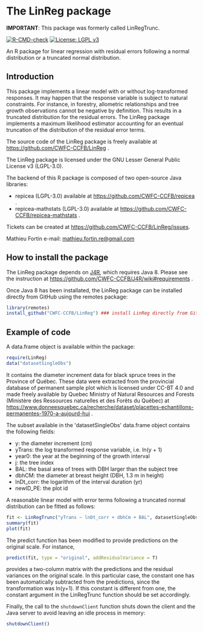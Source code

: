 The LinReg package
=======================

**IMPORTANT**: This package was formerly called LinRegTrunc. 

<!-- badges: start -->
[![R-CMD-check](https://github.com/CWFC-CCFB/LinRegTrunc/actions/workflows/R-CMD-check.yaml/badge.svg)](https://github.com/CWFC-CCFB/LinRegTrunc/actions/workflows/R-CMD-check.yaml)
[![License: LGPL v3](https://img.shields.io/badge/License-LGPL_v3-blue.svg)](https://www.gnu.org/licenses/lgpl-3.0)
<!-- badges: end -->

An R package for linear regression with residual errors following a normal distribution or a truncated normal distribution.

## Introduction

This package implements a linear model with or without log-transformed responses. It may happen that the response variable is subject to natural constraints. For instance,
in forestry, allometric relationships and tree growth observations cannot be negative by definition. This results in a truncated distribution for the residual errors. 
The LinReg package implements a maximum likelihood estimator accounting for an eventual truncation of the distribution of the residual error terms. 

The source code of the LinReg package is freely available at https://github.com/CWFC-CCFB/LinReg .

The LinReg package is licensed under the GNU Lesser General Public License v3 (LGPL-3.0).

The backend of this R package is composed of two open-source Java libraries:
* repicea (LGPL-3.0) available at https://github.com/CWFC-CCFB/repicea .
* repicea-mathstats (LGPL-3.0) available at https://github.com/CWFC-CCFB/repicea-mathstats .

Tickets can be created at https://github.com/CWFC-CCFB/LinReg/issues.

Mathieu Fortin
e-mail: mathieu.fortin.re@gmail.com

## How to install the package

The LinReg package depends on [J4R](https://github.com/CWFC-CCFB/J4R/wiki), which requires Java 8. Please see the instruction at https://github.com/CWFC-CCFB/J4R/wiki#requirements . 

Once Java 8 has been installated, the LinReg package can be installed directly from GitHub using the remotes package:

~~~R
library(remotes)
install_github("CWFC-CCFB/LinReg") ### install LinReg directly from GitHub - the J4R package should be automatically installed as well
~~~

## Example of code

A data.frame object is available within the package: 

~~~R
require(LinReg)
data("datasetSingleObs")
~~~

It contains the diameter increment data for black spruce trees in the Province of Québec. These data 
were extracted from the provincial database of permanent sample plot which is licensed under CC-BT 4.0 and
made freely available by Quebec Ministry of Natural Resources and Forests (Ministère des Ressources naturelles et des
Forêts du Québec) at https://www.donneesquebec.ca/recherche/dataset/placettes-echantillons-permanentes-1970-a-aujourd-hui .

The subset available in the 'datasetSingleObs' data.frame object contains the following fields:

* y: the diameter increment (cm)
* yTrans: the log transformed response variable, i.e. ln(y + 1)
* year0: the year at the beginning of the growth interval
* j: the tree index
* BAL: the basal area of trees with DBH larger than the subject tree
* dbhCM: the diameter at breast height (DBH, 1.3 m in height)
* lnDt_corr: the logarithm of the interval duration (yr)
* newID_PE: the plot id

A reasonable linear model with error terms following a truncated normal distribution can be fitted as follows: 

~~~R 
fit <- LinRegTrunc("yTrans ~ lnDt_corr + dbhCm + BAL", datasetSingleObs, 0, isLogTransformed = T, constant = 1) # truncation below 0
summary(fit)
plot(fit)
~~~

The predict function has been modified to provide predictions on the original scale. For instance,

~~~R
predict(fit, type = "original", addResidualVariance = T)
~~~

provides a two-column matrix with the predictions and the residual variances on the original scale. In this particular case, the constant one
has been automatically subtracted from the predictions, since the transformation was ln(y+1). If this constant is different from one, the constant argument
in the LinRegTrunc function should be set accordingly.

Finally, the call to the <code>shutdownClient</code> function shuts down the client and the Java server to avoid leaving an idle process in memory: 
~~~R
shutdownClient()
~~~




